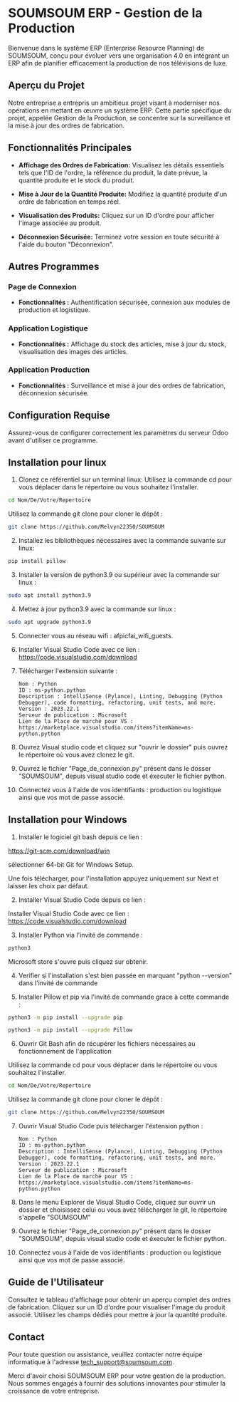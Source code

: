 # SOUMSOUM ERP - Gestion de la Production

Bienvenue dans le système ERP (Enterprise Resource Planning) de SOUMSOUM, conçu pour évoluer vers une organisation 4.0 en intégrant un ERP afin de planifier efficacement la production de nos télévisions de luxe.

## Aperçu du Projet

Notre entreprise a entrepris un ambitieux projet visant à moderniser nos opérations en mettant en œuvre un système ERP. Cette partie spécifique du projet, appelée Gestion de la Production, se concentre sur la surveillance et la mise à jour des ordres de fabrication.

## Fonctionnalités Principales

- **Affichage des Ordres de Fabrication:** Visualisez les détails essentiels tels que l'ID de l'ordre, la référence du produit, la date prévue, la quantité produite et le stock du produit.
  
- **Mise à Jour de la Quantité Produite:** Modifiez la quantité produite d'un ordre de fabrication en temps réel.

- **Visualisation des Produits:** Cliquez sur un ID d'ordre pour afficher l'image associée au produit.

- **Déconnexion Sécurisée:** Terminez votre session en toute sécurité à l'aide du bouton "Déconnexion".

## Autres Programmes

### Page de Connexion

- **Fonctionnalités :** Authentification sécurisée, connexion aux modules de production et logistique.

### Application Logistique

- **Fonctionnalités :** Affichage du stock des articles, mise à jour du stock, visualisation des images des articles.

### Application Production

- **Fonctionnalités :** Surveillance et mise à jour des ordres de fabrication, déconnexion sécurisée.

## Configuration Requise

Assurez-vous de configurer correctement les paramètres du serveur Odoo avant d'utiliser ce programme.

## Installation pour linux

1. Clonez ce référentiel sur un terminal linux:
Utilisez la commande cd pour vous déplacer dans le répertoire ou vous souhaitez l'installer.

```bash
cd Nom/De/Votre/Repertoire
```

Utilisez la commande git clone pour cloner le dépôt :

```bash
git clone https://github.com/Melvyn22350/SOUMSOUM

```

2. Installez les bibliothèques nécessaires avec la commande suivante sur linux:

```bash
pip install pillow
```

3. Installer la version de python3.9 ou supérieur avec la commande sur linux :

```bash
sudo apt install python3.9
```

4. Mettez à jour python3.9 avec la commande sur linux :

```bash
sudo apt upgrade python3.9
```
5. Connecter vous au réseau wifi : afpicfai_wifi_guests.

6. Installer Visual Studio Code avec ce lien : https://code.visualstudio.com/download

7. Télécharger l'extension suivante :

       Nom : Python
       ID : ms-python.python
       Description : IntelliSense (Pylance), Linting, Debugging (Python Debugger), code formatting, refactoring, unit tests, and more.
       Version : 2023.22.1
       Serveur de publication : Microsoft
       Lien de la Place de marché pour VS : https://marketplace.visualstudio.com/items?itemName=ms-python.python

8. Ouvrez Visual studio code et cliquez sur "ouvrir le dossier" puis ouvrez le répertoire où vous avez clonez le git.

9. Ouvrez le fichier "Page_de_connexion.py" présent dans le dosser "SOUMSOUM", depuis visual studio code et éxecuter le fichier python.
  
10. Connectez vous à l'aide de vos identifiants : production ou logistique ainsi que vos mot de passe associé.

## Installation pour Windows

1. Installer le logiciel git bash depuis ce lien :

https://git-scm.com/download/win

sélectionner 64-bit Git for Windows Setup.

Une fois télécharger, pour l'installation appuyez uniquement sur Next et laisser les choix par défaut.

2. Installer Visual Studio Code depuis ce lien :

Installer Visual Studio Code avec ce lien : https://code.visualstudio.com/download

3. Installer Python via l'invité de commande :

```bash
python3
```
Microsoft store s'ouvre puis cliquez sur obtenir.

4. Verifier si l'installation s'est bien passée en marquant "python --version" dans l'invité de commande

5. Installer Pillow et pip via l'invité de commande grace à cette commande :

```bash
python3 -m pip install --upgrade pip
```

```bash
python3 -m pip install --upgrade Pillow
```

6. Ouvrir Git Bash afin de récupérer les fichiers nécessaires au fonctionnement de l'application

 Utilisez la commande cd pour vous déplacer dans le répertoire ou vous souhaitez l'installer.

```bash
cd Nom/De/Votre/Repertoire
```

Utilisez la commande git clone pour cloner le dépôt :

```bash
git clone https://github.com/Melvyn22350/SOUMSOUM

```

7. Ouvrir Visual Studio Code puis télécharger l'éxtension python : 

       Nom : Python
       ID : ms-python.python
       Description : IntelliSense (Pylance), Linting, Debugging (Python Debugger), code formatting, refactoring, unit tests, and more.
       Version : 2023.22.1
       Serveur de publication : Microsoft
       Lien de la Place de marché pour VS : https://marketplace.visualstudio.com/items?itemName=ms-python.python

8. Dans le menu Explorer de Visual Studio Code, cliquez sur ouvrir un dossier et choisissez celui ou vous avez télécharger le git, le répertoire s'appelle "SOUMSOUM"

9. Ouvrez le fichier "Page_de_connexion.py" présent dans le dosser "SOUMSOUM", depuis visual studio code et éxecuter le fichier python.
  
10. Connectez vous à l'aide de vos identifiants : production ou logistique ainsi que vos mot de passe associé.


## Guide de l'Utilisateur

Consultez le tableau d'affichage pour obtenir un aperçu complet des ordres de fabrication. Cliquez sur un ID d'ordre pour visualiser l'image du produit associé. Utilisez les champs dédiés pour mettre à jour la quantité produite.

## Contact

Pour toute question ou assistance, veuillez contacter notre équipe informatique à l'adresse tech_support@soumsoum.com.

Merci d'avoir choisi SOUMSOUM ERP pour votre gestion de la production. Nous sommes engagés à fournir des solutions innovantes pour stimuler la croissance de votre entreprise.
